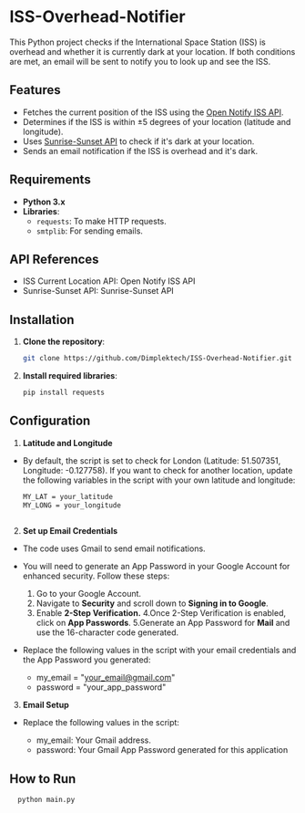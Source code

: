 # ISS-Overhead-Notifier

This Python project checks if the International Space Station (ISS) is overhead and whether it is currently dark at your location. If both conditions are met, an email will be sent to notify you to look up and see the ISS.

## Features

- Fetches the current position of the ISS using the [Open Notify ISS API](http://open-notify.org/Open-Notify-API/ISS-Location-Now/).
- Determines if the ISS is within ±5 degrees of your location (latitude and longitude).
- Uses [Sunrise-Sunset API](https://sunrise-sunset.org/api) to check if it's dark at your location.
- Sends an email notification if the ISS is overhead and it's dark.

## Requirements

- **Python 3.x**
- **Libraries**:
  - `requests`: To make HTTP requests.
  - `smtplib`: For sending emails.

 ## API References
- ISS Current Location API: Open Notify ISS API
- Sunrise-Sunset API: Sunrise-Sunset API    

## Installation

1. **Clone the repository**:
   ```bash
   git clone https://github.com/Dimplektech/ISS-Overhead-Notifier.git

2. **Install required libraries**:
   ```bash
   pip install requests

## Configuration
  1. **Latitude and Longitude**
  - By default, the script is set to check for London (Latitude: 51.507351, Longitude: -0.127758).
    If you want to check for another location, update the following variables in the script with your own latitude and longitude:
     ```bash
    MY_LAT = your_latitude
    MY_LONG = your_longitude
  
  2. **Set up Email Credentials**
  - The code uses Gmail to send email notifications.
  - You will need to generate an App Password in your Google Account for enhanced security. Follow these steps:
      1. Go to your Google Account.
      2. Navigate to **Security** and scroll down to **Signing in to Google**.
      3. Enable **2-Step Verification.**
      4.Once 2-Step Verification is enabled, click on **App Passwords**.
      5.Generate an App Password for **Mail** and use the 16-character code generated.
   - Replace the following values in the script with your email credentials and the App Password you generated:
    
       - my_email = "your_email@gmail.com"
       - password = "your_app_password"
  
  3. **Email Setup**
  - Replace the following values in the script:
  
    - my_email: Your Gmail address.
    - password: Your Gmail App Password generated for this application

## How to Run
```bash
  python main.py






   

   

      


